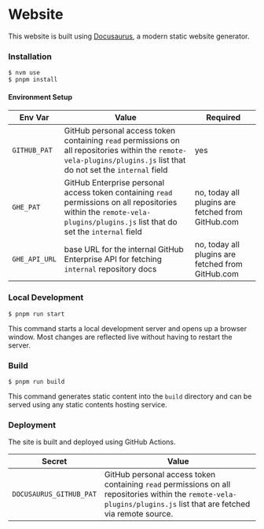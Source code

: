 # Website

This website is built using [Docusaurus](https://docusaurus.io/), a modern static website generator.

### Installation

```
$ nvm use
$ pnpm install
```

#### Environment Setup

| Env Var | Value | Required |
| ------- | ----- | -------- |
| `GITHUB_PAT` | GitHub personal access token containing `read` permissions on all repositories within the `remote-vela-plugins/plugins.js` list that do not set the `internal` field | yes |
| `GHE_PAT` | GitHub Enterprise personal access token containing `read` permissions on all repositories within the `remote-vela-plugins/plugins.js` list that do set the `internal` field | no, today all plugins are fetched from GitHub.com |
| `GHE_API_URL` | base URL for the internal GitHub Enterprise API for fetching `internal` repository docs | no, today all plugins are fetched from GitHub.com |

### Local Development

```
$ pnpm run start
```

This command starts a local development server and opens up a browser window. Most changes are reflected live without having to restart the server.

### Build

```
$ pnpm run build
```

This command generates static content into the `build` directory and can be served using any static contents hosting service.

### Deployment

The site is built and deployed using GitHub Actions.

| Secret | Value |
| ------- | ----- |
| `DOCUSAURUS_GITHUB_PAT` | GitHub personal access token containing `read` permissions on all repositories within the `remote-vela-plugins/plugins.js` list that are fetched via remote source. |
